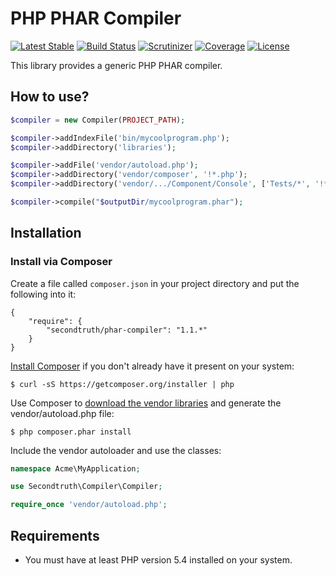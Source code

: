 PHP PHAR Compiler
=================

[![Latest Stable](http://img.shields.io/packagist/v/secondtruth/phar-compiler.svg)](https://packagist.org/p/secondtruth/phar-compiler)
[![Build Status](https://img.shields.io/travis/secondtruth/php-phar-compiler.svg)](https://travis-ci.org/secondtruth/php-phar-compiler)
[![Scrutinizer](http://img.shields.io/scrutinizer/g/secondtruth/php-phar-compiler.svg)](https://scrutinizer-ci.com/g/secondtruth/php-phar-compiler)
[![Coverage](http://img.shields.io/scrutinizer/coverage/g/secondtruth/php-phar-compiler.svg)](https://scrutinizer-ci.com/g/secondtruth/php-phar-compiler)
[![License](http://img.shields.io/packagist/l/secondtruth/phar-compiler.svg)](https://packagist.org/p/secondtruth/phar-compiler)

This library provides a generic PHP PHAR compiler.


How to use?
-----------

```php
$compiler = new Compiler(PROJECT_PATH);

$compiler->addIndexFile('bin/mycoolprogram.php');
$compiler->addDirectory('libraries');

$compiler->addFile('vendor/autoload.php');
$compiler->addDirectory('vendor/composer', '!*.php');
$compiler->addDirectory('vendor/.../Component/Console', ['Tests/*', '!*.php']);

$compiler->compile("$outputDir/mycoolprogram.phar");
```


Installation
------------

### Install via Composer

Create a file called `composer.json` in your project directory and put the following into it:

```
{
    "require": {
        "secondtruth/phar-compiler": "1.1.*"
    }
}
```

[Install Composer](https://getcomposer.org/doc/00-intro.md#installation-nix) if you don't already have it present on your system:

    $ curl -sS https://getcomposer.org/installer | php

Use Composer to [download the vendor libraries](https://getcomposer.org/doc/00-intro.md#using-composer) and generate the vendor/autoload.php file:

    $ php composer.phar install

Include the vendor autoloader and use the classes:

```php
namespace Acme\MyApplication;

use Secondtruth\Compiler\Compiler;

require_once 'vendor/autoload.php';
```


Requirements
------------

* You must have at least PHP version 5.4 installed on your system.
